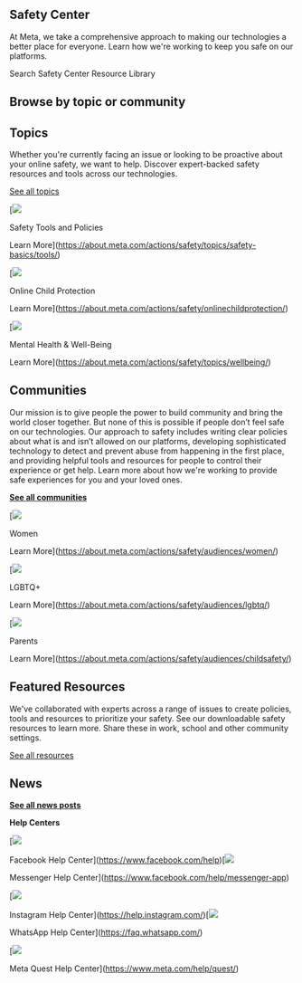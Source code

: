 **Safety Center**
-----------------

At Meta, we take a comprehensive approach to making our technologies a better place for everyone. Learn how we're working to keep you safe on our platforms.

Search Safety Center Resource Library

**Browse by topic or community**
--------------------------------

**Topics**
----------

Whether you're currently facing an issue or looking to be proactive about your online safety, we want to help. Discover expert-backed safety resources and tools across our technologies.

[See all topics](https://about.meta.com/actions/safety/topics)

[![](https://scontent-fra3-1.xx.fbcdn.net/v/t39.2365-6/318306191_3235133960080150_4887950519803826753_n.png?_nc_cat=101&ccb=1-7&_nc_sid=e280be&_nc_ohc=PoLmX-0DntMAX88ayfH&_nc_ht=scontent-fra3-1.xx&oh=00_AfAVXJoC7GlCAvdwQxzNPrGnAGUi5V2DF143fhJr3P8v-Q&oe=65F8CDAC)

Safety Tools and Policies  

Learn More](https://about.meta.com/actions/safety/topics/safety-basics/tools/)

[![](https://scontent-fra3-1.xx.fbcdn.net/v/t39.2365-6/318333961_699353248426388_7434555667491256636_n.png?_nc_cat=103&ccb=1-7&_nc_sid=e280be&_nc_ohc=kosj9T-6I7wAX9NTDRP&_nc_ht=scontent-fra3-1.xx&oh=00_AfBAr6Pxa_dTQfxk-SZwMmFkfOG0hgnun0Kfuq7zleJ7sA&oe=65F8A5FA)

Online Child Protection  

Learn More](https://about.meta.com/actions/safety/onlinechildprotection/)

[![](https://scontent-fra3-2.xx.fbcdn.net/v/t39.2365-6/319153503_478550847751247_8696916434213216911_n.png?_nc_cat=111&ccb=1-7&_nc_sid=e280be&_nc_ohc=fbV7MR_m71UAX-nMaAK&_nc_ht=scontent-fra3-2.xx&oh=00_AfDerBoBZy8AhR98l_WtsmPOrp8NB0LG-kjB-hhUx5t2mw&oe=65F8B1F7)

Mental Health & Well-Being  

Learn More](https://about.meta.com/actions/safety/topics/wellbeing/)

**Communities**
---------------

Our mission is to give people the power to build community and bring the world closer together. But none of this is possible if people don’t feel safe on our technologies. Our approach to safety includes writing clear policies about what is and isn’t allowed on our platforms, developing sophisticated technology to detect and prevent abuse from happening in the first place, and providing helpful tools and resources for people to control their experience or get help. Learn more about how we're working to provide safe experiences for you and your loved ones.

[**See all communities**](https://about.meta.com/actions/safety/audiences)

[![](https://scontent-fra3-2.xx.fbcdn.net/v/t39.2365-6/10000000_2982403675389415_5049652754262623138_n.png?_nc_cat=107&ccb=1-7&_nc_sid=e280be&_nc_ohc=mPZqHmAXHp4AX92zQFD&_nc_ht=scontent-fra3-2.xx&oh=00_AfCmJxgLodXhtmjUAR7Js_azzIvOAo4LX8m85BrFVRbEOw&oe=65F8D721)

Women  

Learn More](https://about.meta.com/actions/safety/audiences/women/)

[![](https://scontent-fra3-1.xx.fbcdn.net/v/t39.2365-6/10000000_528100252587598_7584721086007503743_n.png?_nc_cat=101&ccb=1-7&_nc_sid=e280be&_nc_ohc=cEUXkep1PJMAX-mPxyH&_nc_ht=scontent-fra3-1.xx&oh=00_AfAntVqlEvus_pDO-cfAMYRGaFleNXD9-_K4Gu230X3s0w&oe=65F8C463)

LGBTQ+  

Learn More](https://about.meta.com/actions/safety/audiences/lgbtq/)

[![](https://scontent-fra3-1.xx.fbcdn.net/v/t39.2365-6/311788967_822849472395326_8076313588046097298_n.png?_nc_cat=105&ccb=1-7&_nc_sid=e280be&_nc_ohc=xSfED2CWnBIAX_IVBHG&_nc_ht=scontent-fra3-1.xx&oh=00_AfD4Zl3Vkd2UKsMErF8D83CaiuhT8OUw1CtM7jCsmJTE5w&oe=65F8A962)

Parents  

Learn More](https://about.meta.com/actions/safety/audiences/childsafety/)

Featured Resources
------------------

We've collaborated with experts across a range of issues to create policies, tools and resources to prioritize your safety. See our downloadable safety resources to learn more. Share these in work, school and other community settings.

[See all resources](https://about.meta.com/actions/safety/resources/)

**News**
--------

[**See all news posts**](https://about.meta.com/actions/safety/blogs)

**Help Centers**

[![](https://scontent-fra5-1.xx.fbcdn.net/v/t39.8562-6/305312500_606845917514711_2851082335522018544_n.png?_nc_cat=108&ccb=1-7&_nc_sid=f537c7&_nc_ohc=ujs91QGgUf8AX9lMpfW&_nc_ht=scontent-fra5-1.xx&oh=00_AfBqxWeHLqN75N07B9POj8oul0WYkkluJ_anh9CXKeuKnA&oe=65E2DAFC)

Facebook Help Center](https://www.facebook.com/help)[![](https://scontent-fra5-1.xx.fbcdn.net/v/t39.8562-6/305167111_637393584391602_4322498825123329500_n.png?_nc_cat=110&ccb=1-7&_nc_sid=f537c7&_nc_ohc=n9V-NZRkdMoAX_RUgZd&_nc_ht=scontent-fra5-1.xx&oh=00_AfAB1rjkKZjJgPf7r5vYFZlo8WHXdz7qLtCNIyBj3KR75g&oe=65E40556)

Messenger Help Center](https://www.facebook.com/help/messenger-app)

[![](https://scontent-fra5-1.xx.fbcdn.net/v/t39.8562-6/303607411_5568327009897059_6088749816007551782_n.png?_nc_cat=108&ccb=1-7&_nc_sid=f537c7&_nc_ohc=pxHoYzT_TdUAX_CSANM&_nc_ht=scontent-fra5-1.xx&oh=00_AfDZhb80ZjEJt2m7aRalnncXD6kaW0jm4ZgUUGFpKo8gMQ&oe=65E2ABEB)

Instagram Help Center](https://help.instagram.com/)[![](https://scontent-fra5-1.xx.fbcdn.net/v/t39.8562-6/300793669_1069748913739367_4802577628415286799_n.png?_nc_cat=110&ccb=1-7&_nc_sid=f537c7&_nc_ohc=O8hIrs0efwoAX9tfN2b&_nc_ht=scontent-fra5-1.xx&oh=00_AfCYTD6H0P2NF8uadXeaa-kBAVLXOkZVKgADVri64LrSHg&oe=65E28FFB)

WhatsApp Help Center](https://faq.whatsapp.com/)

[![](https://scontent-fra3-2.xx.fbcdn.net/v/t39.8562-6/329898168_4106155066276340_5352463082984921933_n.png?_nc_cat=104&ccb=1-7&_nc_sid=f537c7&_nc_ohc=hrhw7JX1HfQAX9fPwrf&_nc_ht=scontent-fra3-2.xx&oh=00_AfCdoX8nQx9eUCZOaixe_9UcKeRxYDD5jBRFy7Hw4OjIRw&oe=65E2D95F)

Meta Quest Help Center](https://www.meta.com/help/quest/)